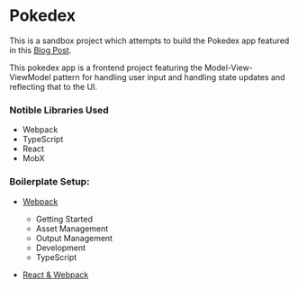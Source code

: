 # Pokedex
This is a sandbox project which attempts to build the Pokedex app featured in this [Blog Post](https://medium.cobeisfresh.com/level-up-your-react-architecture-with-mvvm-a471979e3f21).

This pokedex app is a frontend project featuring the Model-View-ViewModel pattern for handling user input and handling state updates and reflecting that to the UI.

### Notible Libraries Used
* Webpack
* TypeScript
* React
* MobX

### Boilerplate Setup:
* [Webpack](https://webpack.js.org/guides/)
    * Getting Started
    * Asset Management
    * Output Management
    * Development
    * TypeScript

* [React & Webpack](https://www.typescriptlang.org/docs/handbook/react-&-webpack.html)